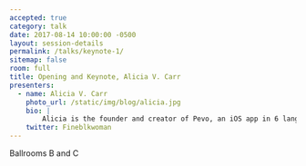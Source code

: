 ```yaml
---
accepted: true
category: talk
date: 2017-08-14 10:00:00 -0500
layout: session-details
permalink: /talks/keynote-1/
sitemap: false
room: full
title: Opening and Keynote, Alicia V. Carr
presenters:
  - name: Alicia V. Carr
    photo_url: /static/img/blog/alicia.jpg
    bio: |
        Alicia is the founder and creator of Pevo, an iOS app in 6 languages that helps domestic violence survivors escape abuse and connects them with local resources. She is the director of the Atlanta chapter of Women Who Code, and was featured in the Apple Worldwide Developers keynotes in 2015 and 2016. 
    twitter: Fineblkwoman
---
```

Ballrooms B and C
